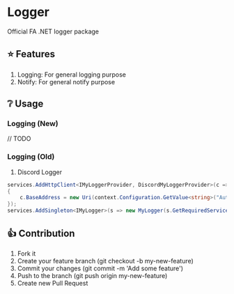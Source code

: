 # Logger

Official FA .NET logger package

## ⭐ Features

1. Logging: For general logging purpose
2. Notify: For general notify purpose

## ❔ Usage

### Logging (New)

// TODO

### Logging (Old)

1. Discord Logger

```csharp
services.AddHttpClient<IMyLoggerProvider, DiscordMyLoggerProvider>(c =>
{
    c.BaseAddress = new Uri(context.Configuration.GetValue<string>("AuthSettings:DiscordURI"));
});
services.AddSingleton<IMyLogger>(s => new MyLogger(s.GetRequiredService<IMyLoggerProvider>()));
```

## 👍 Contribution

1. Fork it
2. Create your feature branch (git checkout -b my-new-feature)
3. Commit your changes (git commit -m 'Add some feature')
4. Push to the branch (git push origin my-new-feature)
5. Create new Pull Request
